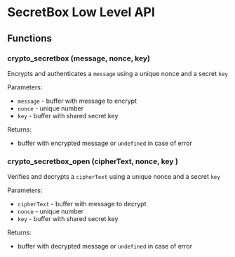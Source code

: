 # SecretBox Low Level API

## Functions

### crypto_secretbox (message, nonce, key)

Encrypts and authenticates a `message` using a unique nonce and a secret `key`

Parameters:

  * `message` - buffer with message to encrypt
  * `nonce` - unique number
  * `key` - buffer with shared secret key

Returns:

  * buffer with encrypted message or `undefined` in case of error

### crypto_secretbox_open (cipherText, nonce, key )

Verifies and decrypts a `cipherText` using a unique nonce and a secret `key`

Parameters:

  * `cipherText` - buffer with message to decrypt
  * `nonce` - unique number
  * `key` - buffer with shared secret key

Returns:

  * buffer with decrypted message or `undefined` in case of error